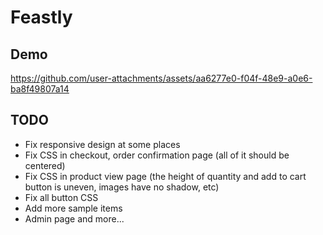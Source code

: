 # Feastly

## Demo

https://github.com/user-attachments/assets/aa6277e0-f04f-48e9-a0e6-ba8f49807a14


## TODO

- Fix responsive design at some places
- Fix CSS in checkout, order confirmation page (all of it should be centered)
- Fix CSS in product view page (the height of quantity and add to cart button is uneven, images have no shadow, etc)
- Fix all button CSS
- Add more sample items
- Admin page
and more...

